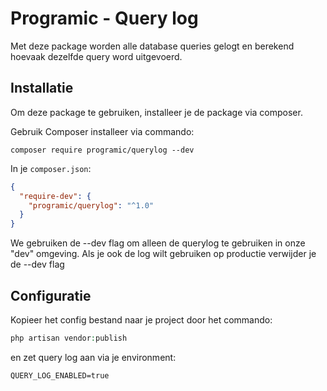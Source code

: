 # Programic - Query log

Met deze package worden alle database queries gelogt en berekend hoevaak dezelfde query word uitgevoerd. 
## Installatie
Om deze package te gebruiken, installeer je de package via composer.

Gebruik Composer installeer via commando:
```
composer require programic/querylog --dev
```

In je `composer.json`:
```json
{
  "require-dev": {
    "programic/querylog": "^1.0"
  }
}
```
We gebruiken de --dev flag om alleen de querylog te gebruiken in onze "dev" omgeving. Als je ook de log wilt 
gebruiken op productie verwijder je de --dev flag

## Configuratie
Kopieer het config bestand naar je project door het commando:
```php
php artisan vendor:publish
```

en zet query log aan via je environment:
```
QUERY_LOG_ENABLED=true
```
